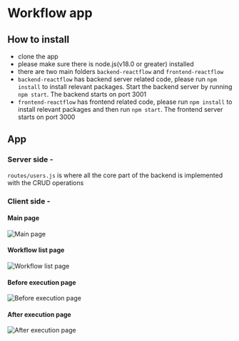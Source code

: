 # Workflow app

## How to install

- clone the app
- please make sure there is node.js(v18.0 or greater) installed
- there are two main folders `backend-reactflow` and `frontend-reactflow`
- `backend-reactflow` has backend server related code, please run `npm install` to install relevant packages. Start the backend server by running `npm start`. The backend starts on port 3001
- `frontend-reactflow` has frontend related code, please run `npm install` to install relevant packages and then run `npm start`. The frontend server starts on port 3000

## App

### Server side -

`routes/users.js` is where all the core part of the backend is implemented with the CRUD operations

### Client side -

#### Main page
![Main page](https://github.com/hayat118/reactflow-app/assets/99632983/a35166fc-3110-479e-8430-d2e90404bc78)


#### Workflow list page
![Workflow list page](https://github.com/hayat118/reactflow-app/assets/99632983/e5980de2-8f8c-4c01-97cd-e403a249aaaa)


#### Before execution page
![Before execution page](https://github.com/hayat118/reactflow-app/assets/99632983/8ddabaae-3d68-424a-ac28-70dd1b7f70b3)


#### After execution page
![After execution page](https://github.com/hayat118/reactflow-app/assets/99632983/7aad58c5-8cc8-475c-bd67-892de2d0e9c7)






